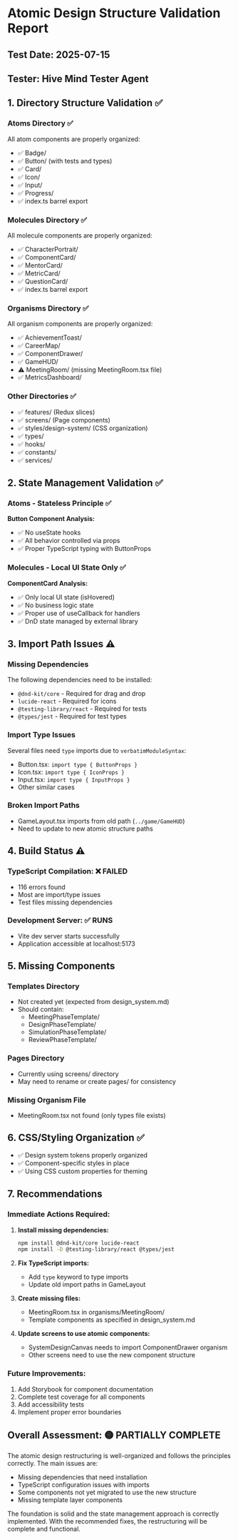 # Atomic Design Structure Validation Report

## Test Date: 2025-07-15
## Tester: Hive Mind Tester Agent

## 1. Directory Structure Validation ✅

### Atoms Directory ✅
All atom components are properly organized:
- ✅ Badge/
- ✅ Button/ (with tests and types)
- ✅ Card/
- ✅ Icon/
- ✅ Input/
- ✅ Progress/
- ✅ index.ts barrel export

### Molecules Directory ✅
All molecule components are properly organized:
- ✅ CharacterPortrait/
- ✅ ComponentCard/
- ✅ MentorCard/
- ✅ MetricCard/
- ✅ QuestionCard/
- ✅ index.ts barrel export

### Organisms Directory ✅
All organism components are properly organized:
- ✅ AchievementToast/
- ✅ CareerMap/
- ✅ ComponentDrawer/
- ✅ GameHUD/
- ⚠️ MeetingRoom/ (missing MeetingRoom.tsx file)
- ✅ MetricsDashboard/

### Other Directories ✅
- ✅ features/ (Redux slices)
- ✅ screens/ (Page components)
- ✅ styles/design-system/ (CSS organization)
- ✅ types/
- ✅ hooks/
- ✅ constants/
- ✅ services/

## 2. State Management Validation ✅

### Atoms - Stateless Principle ✅
**Button Component Analysis:**
- ✅ No useState hooks
- ✅ All behavior controlled via props
- ✅ Proper TypeScript typing with ButtonProps

### Molecules - Local UI State Only ✅
**ComponentCard Analysis:**
- ✅ Only local UI state (isHovered)
- ✅ No business logic state
- ✅ Proper use of useCallback for handlers
- ✅ DnD state managed by external library

## 3. Import Path Issues ⚠️

### Missing Dependencies
The following dependencies need to be installed:
- `@dnd-kit/core` - Required for drag and drop
- `lucide-react` - Required for icons
- `@testing-library/react` - Required for tests
- `@types/jest` - Required for test types

### Import Type Issues
Several files need `type` imports due to `verbatimModuleSyntax`:
- Button.tsx: `import type { ButtonProps }`
- Icon.tsx: `import type { IconProps }`
- Input.tsx: `import type { InputProps }`
- Other similar cases

### Broken Import Paths
- GameLayout.tsx imports from old path (`../game/GameHUD`)
- Need to update to new atomic structure paths

## 4. Build Status ⚠️

### TypeScript Compilation: ❌ FAILED
- 116 errors found
- Most are import/type issues
- Test files missing dependencies

### Development Server: ✅ RUNS
- Vite dev server starts successfully
- Application accessible at localhost:5173

## 5. Missing Components

### Templates Directory
- Not created yet (expected from design_system.md)
- Should contain:
  - MeetingPhaseTemplate/
  - DesignPhaseTemplate/
  - SimulationPhaseTemplate/
  - ReviewPhaseTemplate/

### Pages Directory  
- Currently using screens/ directory
- May need to rename or create pages/ for consistency

### Missing Organism File
- MeetingRoom.tsx not found (only types file exists)

## 6. CSS/Styling Organization ✅
- ✅ Design system tokens properly organized
- ✅ Component-specific styles in place
- ✅ Using CSS custom properties for theming

## 7. Recommendations

### Immediate Actions Required:
1. **Install missing dependencies:**
   ```bash
   npm install @dnd-kit/core lucide-react
   npm install -D @testing-library/react @types/jest
   ```

2. **Fix TypeScript imports:**
   - Add `type` keyword to type imports
   - Update old import paths in GameLayout

3. **Create missing files:**
   - MeetingRoom.tsx in organisms/MeetingRoom/
   - Template components as specified in design_system.md

4. **Update screens to use atomic components:**
   - SystemDesignCanvas needs to import ComponentDrawer organism
   - Other screens need to use the new component structure

### Future Improvements:
1. Add Storybook for component documentation
2. Complete test coverage for all components
3. Add accessibility tests
4. Implement proper error boundaries

## Overall Assessment: 🟡 PARTIALLY COMPLETE

The atomic design restructuring is well-organized and follows the principles correctly. The main issues are:
- Missing dependencies that need installation
- TypeScript configuration issues with imports
- Some components not yet migrated to use the new structure
- Missing template layer components

The foundation is solid and the state management approach is correctly implemented. With the recommended fixes, the restructuring will be complete and functional.